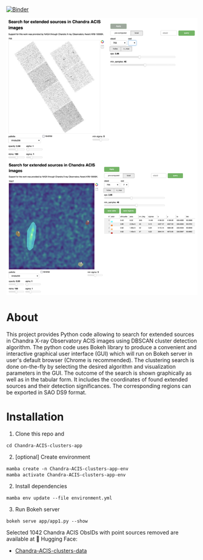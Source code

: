 [![Binder](https://mybinder.org/badge_logo.svg)](https://mybinder.org/v2/gh/ivv101/ChaSES/main?urlpath=/proxy/5006/app)

![](f1.png)

# About

This project provides Python code allowing to search for extended 
sources in Chandra X-ray Observatory ACIS images using 
DBSCAN cluster detection algorithm. The python code uses Bokeh 
library to produce a convenient and interactive 
graphical user interface (GUI) which will run on 
Bokeh server in user's default browser (Chrome is recommended). 
The clustering search is done on-the-fly by selecting 
the desired algorithm and visualization parameters in the GUI. 
The outcome of the search is shown graphically as well as in the 
tabular form. It includes the coordinates of found 
extended sources and their detection significances. 
The corresponding regions can be exported in SAO DS9 format.

# Installation

1. Clone this repo and

```
cd Chandra-ACIS-clusters-app
```

2. [optional] Create environment

```
mamba create -n Chandra-ACIS-clusters-app-env
mamba activate Chandra-ACIS-clusters-app-env
```

2. Install dependencies

```
mamba env update --file environment.yml
```

3. Run Bokeh server

```
bokeh serve app/app1.py --show
```

Selected 1042 Chandra ACIS ObsIDs with point sources removed are available at 🤗 Hugging Face:

* [Chandra-ACIS-clusters-data](https://huggingface.co/datasets/oyk100/Chandra-ACIS-clusters-data)





